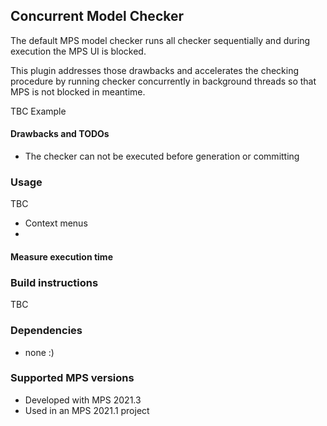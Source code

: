 ## Concurrent Model Checker

The default MPS model checker runs all checker sequentially 
and during execution the MPS UI is blocked.

This plugin addresses those drawbacks and accelerates the checking procedure by running checker concurrently 
in background threads so that MPS is not blocked in meantime.

TBC Example

#### Drawbacks and TODOs

- The checker can not be executed before generation or committing

### Usage

TBC
- Context menus
- 
#### Measure execution time

### Build instructions

TBC

### Dependencies

- none :)

### Supported MPS versions

- Developed with MPS 2021.3
- Used in an MPS 2021.1 project